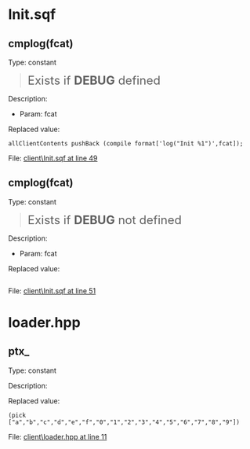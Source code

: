 # Init.sqf

## cmplog(fcat)

Type: constant

> <font size="5">Exists if **DEBUG** defined</font>

Description: 
- Param: fcat

Replaced value:
```sqf
allClientContents pushBack (compile format['log("Init %1")',fcat]);
```
File: [client\Init.sqf at line 49](../../../Src/client/Init.sqf#L49)
## cmplog(fcat)

Type: constant

> <font size="5">Exists if **DEBUG** not defined</font>

Description: 
- Param: fcat

Replaced value:
```sqf

```
File: [client\Init.sqf at line 51](../../../Src/client/Init.sqf#L51)
# loader.hpp

## ptx_

Type: constant

Description: 


Replaced value:
```sqf
(pick ["a","b","c","d","e","f","0","1","2","3","4","5","6","7","8","9"])
```
File: [client\loader.hpp at line 11](../../../Src/client/loader.hpp#L11)
